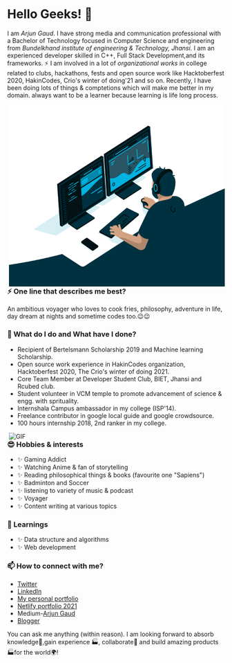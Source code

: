 # Hello Geeks! 👋
I am _Arjun Gaud_. I have strong media and communication professional with a Bachelor of Technology focused in Computer Science and engineering from _Bundelkhand institute of engineering & Technology, Jhansi_. I am an experienced developer skilled in C++, Full Stack Development,and its frameworks. ⚡ I am involved in a lot of *organizational works* in college related to clubs, hackathons, fests and open source work like Hacktoberfest 2020, HakinCodes, Crio's winter of doing'21 and so on.
Recently, I have been doing lots of things & comptetions which will make me better in my domain. always want to be a learner because learning is life long process.

<img align="right" alt="GIF" src="https://github.com/itsarjun12/itsarjun12/blob/main/code.gif?raw=true" width="500" height="420" />

### ⚡ One line that describes me best? 
An ambitious voyager who loves to cook fries, philosophy, adventure in life, day dream at nights and sometime codes too.😉😉

### 🌱 What do I do and What have I done? 
- Recipient of Bertelsmann Scholarship 2019 and Machine learning Scholarship.
- Open source work experience in HakinCodes organization, Hacktoberfest 2020, The Crio's winter of doing 2021.
- Core Team Member at Developer Student Club, BIET, Jhansi and Rcubed club.
- Student volunteer in VCM temple to promote advancement of science & engg. with sprituality.
- Internshala Campus ambassador in my college (ISP'14).
- Freelance contributor in google local guide and google crowdsource.
- 100 hours internship 2018, 2nd ranker in my college.

<img hight="400" width="500" alt="GIF" align="right" src="https://github.com/itsarjun12/itsarjun12/blob/main/1936.gif">

### 😎 Hobbies & interests
- ✨ Gaming Addict
- ✨ Watching Anime & fan of storytelling
- ✨ Reading philosophical things & books (favourite one "Sapiens")
- ✨ Badminton and Soccer
- ✨ listening to variety of music & podcast
- ✨ Voyager
- ✨ Content writing at various topics
 
### 💬 Learnings
- ✨ Data structure and algorithms
- ✨ Web development

### 📫 How to connect with me?
- [Twitter](https://twitter.com/arjun_gaud12) 
- [LinkedIn](https://www.linkedin.com/in/arjun-gaud-771bb4167/) 
- [My personal portfolio](https://itsarjun12.github.io/Portfolio/) 
- [Netlify portfolio 2021](https://the-awesome-arjun-site.netlify.app/)
- Medium-[Arjun Gaud](https://arjun22.medium.com/)
- [Blogger](https://mylazyblog12.blogspot.com/)

You can ask me anything (within reason). I am looking forward to absorb knowledge🧠,gain experience 🏭, collaborate🤝 and build amazing products 🏭for the world🌍!
<!--
**itsarjun12/itsarjun12** is a ✨ _special_ ✨ repository because its `README.md` (this file) appears on your GitHub profile


